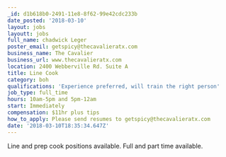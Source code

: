 ```yaml
---
_id: d1b618b0-2491-11e8-8f62-99e42cdc233b
date_posted: '2018-03-10'
layout: jobs
layoutt: jobs
full_name: chadwick Leger
poster_email: getspicy@thecavalieratx.com
business_name: The Cavalier
business_url: www.thecavalieratx.com
location: 2400 Webberville Rd. Suite A
title: Line Cook
category: boh
qualifications: 'Experience preferred, will train the right person'
job_type: full_time
hours: 10am-5pm and 5pm-12am
start: Immediately
compensation: $11hr plus tips
how_to_apply: Please send resumes to getspicy@thecavalieratx.com
date: '2018-03-10T18:35:34.647Z'
---
```

Line and prep cook positions available.
Full and part time available.
